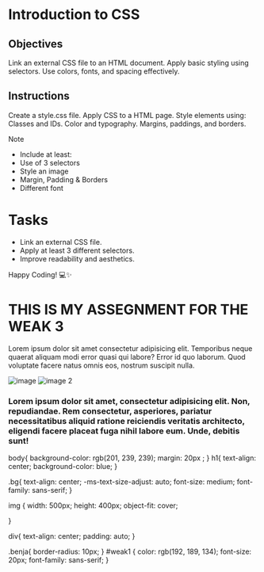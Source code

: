 # Introduction to CSS

## Objectives
Link an external CSS file to an HTML document.
Apply basic styling using selectors.
Use colors, fonts, and spacing effectively.

## Instructions

Create a style.css file.
Apply CSS to a HTML page.
Style elements using:
Classes and IDs.
Color and typography.
Margins, paddings, and borders.

>[!NOTE]
>  - Include at least:
>  - Use of 3 selectors
>  - Style an image
>  - Margin, Padding & Borders
>  - Different font

# Tasks
 - Link an external CSS file.
 - Apply at least 3 different selectors.
 - Improve readability and aesthetics.

Happy Coding! 💻✨


<!DOCTYPE html>
<html lang="fr">
<head>
    <meta charset="UTF-8">
    <meta name="viewport" content="width=device-width, initial-scale=1.0">
    <title>W3_assegnment</title>
    <link rel="stylesheet" href="style.css">
</head>
<body>
    <h1>THIS IS MY ASSEGNMENT FOR THE WEAK 3</h1>
    <p class="bg">Lorem ipsum dolor sit amet consectetur adipisicing elit. Temporibus neque 
        quaerat aliquam modi error quasi qui labore? Error id quo laborum. Quod voluptate
         facere natus omnis eos, nostrum suscipit nulla.</p>
    <div><img src="3.jpg" alt="image"  class="benja">
        <img src="pc1.jpg" alt="image 2"  class="benja">
    </div>
    <h3 id="weak1">Lorem ipsum dolor sit amet, consectetur adipisicing elit. Non, repudiandae. Rem
         consectetur, asperiores, pariatur necessitatibus aliquid ratione 
        reiciendis veritatis architecto, eligendi facere placeat fuga nihil labore eum. Unde, debitis sunt!</h3>
    
</body>
</html>




body{
    background-color: rgb(201, 239, 239);
    margin: 20px ;
}
h1{
    text-align: center;
    background-color: blue;
}

.bg{
    text-align: center;
    -ms-text-size-adjust: auto;
    font-size: medium;
    font-family: sans-serif;
}

img {
    width: 500px;
    height: 400px;
    object-fit: cover;  
    
}

div{
    text-align: center;
    padding: auto;
}

.benja{
    border-radius: 10px;
}
#weak1 {
    color: rgb(192, 189, 134);
    font-size: 20px;
    font-family: sans-serif;
}


